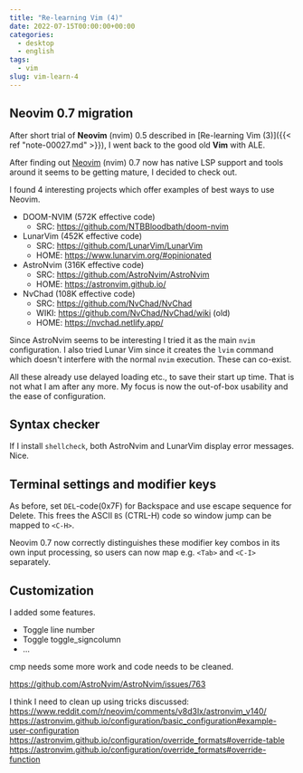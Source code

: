 ```yaml
---
title: "Re-learning Vim (4)"
date: 2022-07-15T00:00:00+00:00
categories:
  - desktop
  - english
tags:
  - vim
slug: vim-learn-4
---
```


## Neovim 0.7 migration

After short trial of **Neovim** (nvim) 0.5 described in [Re-learning Vim
(3)]({{< ref "note-00027.md" >}}), I went back to the good old **Vim** with
ALE.

After finding out [Neovim](https://neovim.io/) (nvim) 0.7 now has native LSP
support and tools around it seems to be getting mature, I decided to check out.

I found 4 interesting projects which offer examples of best ways to use Neovim.

* DOOM-NVIM (572K effective code)
  * SRC: https://github.com/NTBBloodbath/doom-nvim
* LunarVim (452K effective code)
  * SRC: https://github.com/LunarVim/LunarVim
  * HOME: https://www.lunarvim.org/#opinionated
* AstroNvim (316K effective code)
  * SRC: https://github.com/AstroNvim/AstroNvim
  * HOME: https://astronvim.github.io/
* NvChad (108K effective code)
  * SRC: https://github.com/NvChad/NvChad
  * WIKI: https://github.com/NvChad/NvChad/wiki (old)
  * HOME: https://nvchad.netlify.app/

Since AstroNvim seems to be interesting I tried it as the main `nvim`
configuration.  I also tried Lunar Vim since it creates the `lvim` command
which doesn't interfere with the normal `nvim` execution.  These can co-exist.

All these already use delayed loading etc., to save their start up time.  That
is not what I am after any more.  My focus is now the out-of-box usability and
the ease of configuration.

## Syntax checker

If I install `shellcheck`, both AstroNvim and LunarVim display error messages.
Nice.

## Terminal settings and modifier keys

As before, set `DEL`-code(0x7F) for Backspace and use escape sequence for Delete.
This frees the ASCII `BS` (CTRL-H) code so window jump can be mapped to `<C-H>`.

Neovim 0.7 now correctly distinguishes these modifier key combos in its own
input processing, so users can now map e.g. `<Tab>` and `<C-I>` separately.

## Customization

I added some features. 

* Toggle line number
* Toggle toggle_signcolumn 
* ...

cmp needs some more work and code needs to be cleaned.

https://github.com/AstroNvim/AstroNvim/issues/763

I think I need to clean up using tricks discussed:
https://www.reddit.com/r/neovim/comments/v8d3lx/astronvim_v140/
https://astronvim.github.io/configuration/basic_configuration#example-user-configuration
https://astronvim.github.io/configuration/override_formats#override-table
https://astronvim.github.io/configuration/override_formats#override-function

<!-- vim: set sw=4 sts=4 ai si et tw=79 ft=markdown: -->
